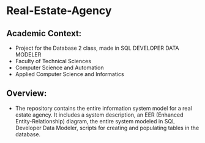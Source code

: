 # Real-Estate-Agency
## Academic Context:
* Project for the Database 2 class, made in SQL DEVELOPER DATA MODELER
* Faculty of Technical Sciences
* Computer Science and Automation
* Applied Computer Science and Informatics
## Overview:
* The repository contains the entire information system model for a real estate agency. It includes a system description, an EER (Enhanced Entity-Relationship) diagram, the entire system modeled in SQL Developer Data Modeler, scripts for creating and populating tables in the database.